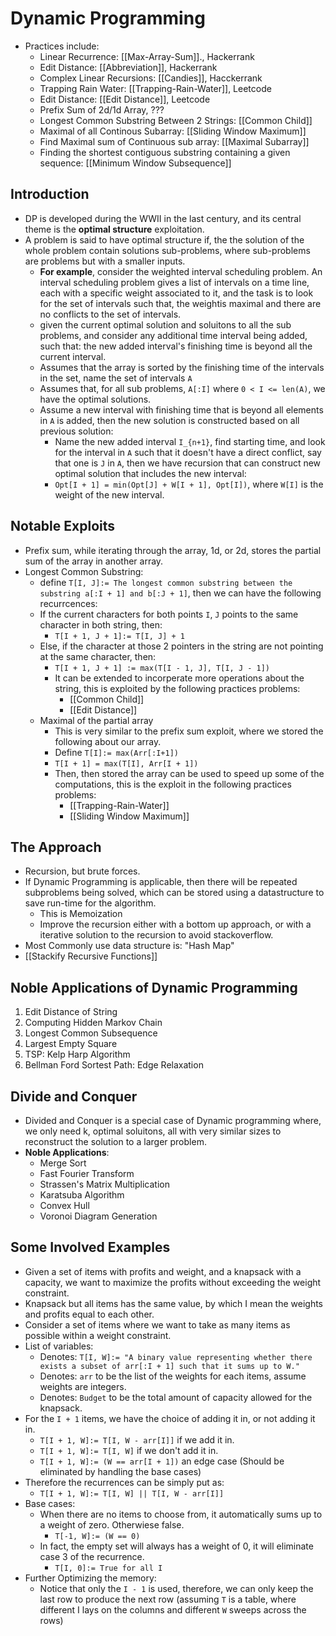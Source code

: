 
# Dynamic Programming
* Practices include: 
	* Linear Recurrence: [[Max-Array-Sum]]., Hackerrank
	* Edit Distance: [[Abbreviation]], Hackerrank
	* Complex Linear Recursions: [[Candies]], Hacckerrank
	* Trapping Rain Water: [[Trapping-Rain-Water]], Leetcode
	* Edit Distance: [[Edit Distance]], Leetcode
	* Prefix Sum of 2d/1d Array, ???
	* Longest Common Substring Between 2 Strings: [[Common Child]]
	* Maximal of all Continous Subarray: [[Sliding Window Maximum]]
	* Find Maximal sum of Continuous sub array: [[Maximal Subarray]]
	* Finding the shortest contiguous substring containing a given sequence: [[Minimum Window Subsequence]]

## Introduction
* DP is developed during the WWII in the last century, and its central theme is the **optimal structure** exploitation. 
* A problem is said to have optimal structure if, the the solution of the whole problem contain solutions sub-problems, where sub-problems are problems but with a smaller inputs. 
  * **For example**, consider the weighted interval scheduling problem. An interval scheduling problem gives a list of intervals on a time line, each with a specific weight associated to it, and the task is to look for the set of intervals such that, the weightis maximal and there are no conflicts to the set of intervals.
  * given the current optimal solution and soluitons to all the sub problems, and consider any additional time interval being added, such that: the new added interval's finishing time is beyond all the current interval. 
  * Assumes that the array is sorted by the finishing time of the intervals in the set, name the set of intervals `A`
  * Assumes that, for all sub problems, `A[:I]` where `0 < I <= len(A)`, we have the optimal solutions.
  * Assume a new interval with finishing time that is beyond all elements in `A` is added, then the new solution is constructed based on all previous solution:
	  * Name the new added interval `I_{n+1}`, find starting time, and look for the interval in `A` such that it doesn't have a direct conflict, say that one is `J` in `A`, then we have recursion that can construct new optimal solution that includes the new interval: 
	  * `Opt[I + 1] = min(Opt[J] + W[I + 1], Opt[I])`, where `W[I]` is the weight of the new interval. 

## Notable Exploits

* Prefix sum, while iterating through the array, 1d, or 2d, stores the partial sum of the array in another array. 
* Longest Common Substring: 
	* define `T[I, J]:= The longest common substring between the substring a[:I + 1] and b[:J + 1]`, then we can have the following recurrcences:
	* If the current characters for both points `I`, `J` points to the same character in both string, then: 
		* `T[I + 1, J + 1]:= T[I, J] + 1`
	* Else, if the character at those 2 pointers in the string are not pointing at the same character, then:
		* `T[I + 1, J + 1] := max(T[I - 1, J], T[I, J - 1])`
		* It can be extended to incorperate more operations about the string, this is exploited by the following practices problems: 
			* [[Common Child]]
			* [[Edit Distance]]
	* Maximal of the partial array
		* This is very similar to the prefix sum exploit, where we stored the following about our array.
		* Define `T[I]:= max(Arr[:I+1])` 
		* `T[I + 1] = max(T[I], Arr[I + 1])`
		* Then, then stored the array can be used to speed up some of the computations, this is the exploit in the following practices problems: 
			* [[Trapping-Rain-Water]]
			* [[Sliding Window Maximum]]

## The Approach
* Recursion, but brute forces. 
* If Dynamic Programming is applicable, then there will be repeated subproblems being solved, which can be stored using a datastructure to save run-time for the algorithm. 
	* This is Memoization
	* Improve the recursion either with a bottom up approach, or with a iterative solution to the recursion to avoid stackoverflow. 
* Most Commonly use data structure is: "Hash Map"
* [[Stackify Recursive Functions]]

## Noble Applications of Dynamic Programming
 1. Edit Distance of String
 2. Computing Hidden Markov Chain
 3. Longest Common Subsequence
 4. Largest Empty Square
 5. TSP: Kelp Harp Algorithm
 6. Bellman Ford Sortest Path: Edge Relaxation

## Divide and Conquer
* Divided and Conquer is a special case of Dynamic programming where, we only need k, optimal soluitons, all with very similar sizes to reconstruct the solution to a larger problem. 
* **Noble Applications**: 
	* Merge Sort
	*  Fast Fourier Transform
	*  Strassen's Matrix Multiplication
	*  Karatsuba Algorithm
	*  Convex Hull
	*  Voronoi Diagram Generation

## Some Involved Examples
* Given a set of items with profits and weight, and a knapsack with a capacity, we want to maximize the profits without exceeding the weight constraint.
* Knapsack but all items has the same value, by which I mean the weights and profits equal to each other.
* Consider a set of items where we want to take as many items as possible within a weight constraint.
* List of variables:
	* Denotes: `T[I, W]:= "A binary value representing whether there exists a subset of arr[:I + 1] such that it sums up to W."`
	* Denotes: `arr` to be the list of the weights for each items, assume weights are integers.
	* Denotes: `Budget` to be the total amount of capacity allowed for the knapsack.
* For the `I + 1` items, we have the choice of adding it in, or not adding it in.
	* `T[I + 1, W]:= T[I, W - arr[I]]` if we add it in.
	* `T[I + 1, W]:= T[I, W]` if we don't add it in.
	* `T[I + 1, W]:= (W == arr[I + 1])` an edge case (Should be eliminated by handling the base cases)
* Therefore the recurrences can be simply put as: 
	* `T[I + 1, W]:= T[I, W] || T[I, W - arr[I]]`
* Base cases: 
	* When there are no items to choose from, it automatically sums up to a weight of zero. Otherwiese false.
		* `T[-1, W]:= (W == 0)`
	* In fact, the empty set will always has a weight of 0, it will eliminate case 3 of the recurrence.
		* `T[I, 0]:= True for all I`
* Further Optimizing the memory:
	* Notice that only the `I - 1` is used, therefore, we can only keep the last row to produce the next row (assuming `T` is a table, where different I lays on the columns and different `W` sweeps across the rows)